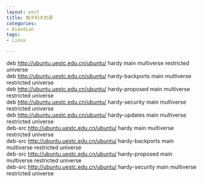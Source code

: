 ```yaml
---
layout: post
title: 电子科大的源
categories:
- Diandian
tags:
- Linux

---
```

deb http://ubuntu.uestc.edu.cn/ubuntu/ hardy main multiverse restricted universe
<br />deb http://ubuntu.uestc.edu.cn/ubuntu/ hardy-backports main multiverse restricted universe
<br />deb http://ubuntu.uestc.edu.cn/ubuntu/ hardy-proposed main multiverse restricted universe
<br />deb http://ubuntu.uestc.edu.cn/ubuntu/ hardy-security main multiverse restricted universe
<br />deb http://ubuntu.uestc.edu.cn/ubuntu/ hardy-updates main multiverse restricted universe
<br />deb-src http://ubuntu.uestc.edu.cn/ubuntu/ hardy main multiverse restricted universe
<br />deb-src http://ubuntu.uestc.edu.cn/ubuntu/ hardy-backports main multiverse restricted universe
<br />deb-src http://ubuntu.uestc.edu.cn/ubuntu/ hardy-proposed main multiverse restricted universe
<br />deb-src http://ubuntu.uestc.edu.cn/ubuntu/ hardy-security main multiverse restricted universe